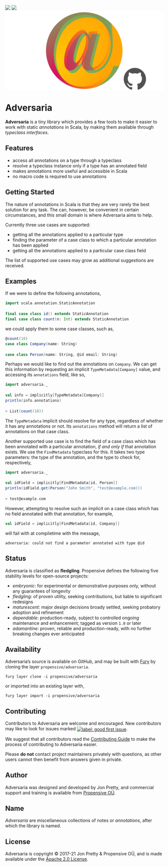 [<img src="https://img.shields.io/discord/633198088311537684?color=8899f7&label=DISCORD&style=for-the-badge" height="24">](https://discord.gg/v7CjtbnwDq)
[<img src="https://vent.dev/badge/propensive/adversaria" height="24">](https://vent.dev/)
<img src="/doc/images/github.png" valign="middle">

# Adversaria

__Adversaria__ is a tiny library which provides a few tools to make it easier to work with static
_annotations_ in Scala, by making them available through _typeclass interfaces_.

## Features

- access all annotations on a type through a typeclass
- resolve a typeclass instance only if a type has an annotated field
- makes annotations more useful and accessible in Scala
- no macro code is required to use annotations


## Getting Started

The nature of annotations in Scala is that they are very rarely the best
solution for any task. The can, however, be convenient in certain
circumstances, and this small domain is where Adversaria aims to help.

Currently three use cases are supported:

- getting all the annotations applied to a particular type
- finding the parameter of a case class to which a particular annotation has been applied
- getting all the annotations applied to a particular case class field

The list of supported use cases may grow as additional suggestions are received.

## Examples

If we were to define the following annotations,
```scala
import scala.annotation.StaticAnnotation

final case class id() extends StaticAnnotation
final case class count(n: Int) extends StaticAnnotation
```

we could apply them to some case classes, such as,
```scala
@count(10)
case class Company(name: String)

case class Person(name: String, @id email: String)
```

Perhaps we would like to find out the annotations on `Company`. We can get this
information by requesting an implicit `TypeMetadata[Company]` value, and
accessing its `annotations` field, like so,

```scala
import adversaria._

val info = implicitly[TypeMetadata[Company]]
println(info.annotations)

> List(count(10))
```

The `TypeMetadata` implicit should resolve for any type, regardless of
whether it has any annotations or not. Its `annotations` method will return a
list of annotations on that case class.

Another supported use case is to find the field of a case class which has been
annotated with a particular annotation, _if and only if_ that annotation exists.
We use the `FindMetadata` typeclass for this. It takes two type parameters:
the type of the annotation, and the type to check for, respectively,

```scala
import adversaria._

val idField = implicitly[FindMetadata[id, Person]]
println(idField.get(Person("John Smith", "test@example.com)))

> test@example.com
```
However, attempting to resolve such an implicit on a case class which has no
field annotated with that annotation, for example,
```scala
val idField = implicitly[FindMetadata[id, Company]]
```
will fail with at compiletime with the message,
```
adversaria: could not find a parameter annotated with type @id
```


## Status

Adversaria is classified as __fledgling__. Propensive defines the following five stability levels for open-source projects:

- _embryonic_: for experimental or demonstrative purposes only, without any guarantees of longevity
- _fledgling_: of proven utility, seeking contributions, but liable to significant redesigns
- _maturescent_: major design decisions broady settled, seeking probatory adoption and refinement
- _dependable_: production-ready, subject to controlled ongoing maintenance and enhancement; tagged as version `1.0` or later
- _adamantine_: proven, reliable and production-ready, with no further breaking changes ever anticipated

## Availability

Adversaria&rsquo;s source is available on GitHub, and may be built with [Fury](https://github.com/propensive/fury) by
cloning the layer `propensive/adversaria`.
```
fury layer clone -i propensive/adversaria
```
or imported into an existing layer with,
```
fury layer import -i propensive/adversaria
```

## Contributing

Contributors to Adversaria are welcome and encouraged. New contributors may like to look for issues marked
<a href="https://github.com/propensive/adversaria/labels/good%20first%20issue"><img alt="label: good first issue"
src="https://img.shields.io/badge/-good%20first%20issue-67b6d0.svg" valign="middle"></a>.

We suggest that all contributors read the [Contributing Guide](/contributing.md) to make the process of
contributing to Adversaria easier.

Please __do not__ contact project maintainers privately with questions, as other users cannot then benefit from
answers given in private.

## Author

Adversaria was designed and developed by Jon Pretty, and commercial support and training is available from
[Propensive O&Uuml;](https://propensive.com/).



## Name

_Adversaria_ are miscellaneous collections of notes or _annotations_, after which the library is named.

## License

Adversaria is copyright &copy; 2017-21 Jon Pretty & Propensive O&Uuml;, and is made available under the
[Apache 2.0 License](/license.md).
